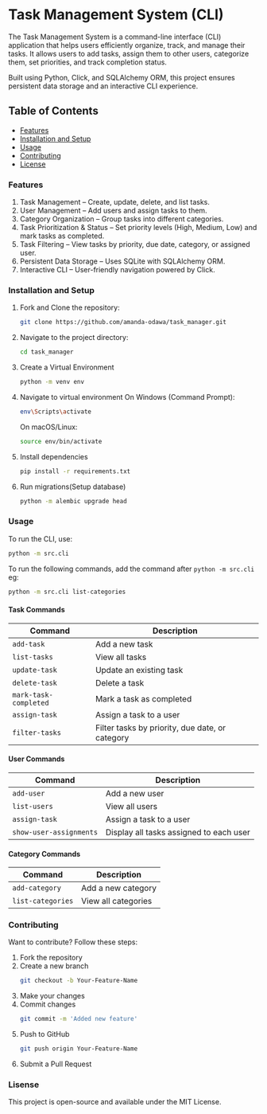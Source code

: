 # Task Management System (CLI)

The Task Management System is a command-line interface (CLI) application that helps users efficiently organize, track, and manage their tasks. It allows users to add tasks, assign them to other users, categorize them, set priorities, and track completion status.

Built using Python, Click, and SQLAlchemy ORM, this project ensures persistent data storage and an interactive CLI experience.

## Table of Contents
- [Features](#features)
- [Installation and Setup](#installation-and-setup)
- [Usage](#usage)
- [Contributing](#contributing)
- [License](#license)

### Features
1. Task Management – Create, update, delete, and list tasks.
2. User Management – Add users and assign tasks to them.
3. Category Organization – Group tasks into different categories.
4. Task Prioritization & Status – Set priority levels (High, Medium, Low) and mark tasks as completed.
5. Task Filtering – View tasks by priority, due date, category, or assigned user.
6. Persistent Data Storage – Uses SQLite with SQLAlchemy ORM.
7. Interactive CLI – User-friendly navigation powered by Click.

### Installation and Setup
1. Fork and Clone the repository:
    ```bash
    git clone https://github.com/amanda-odawa/task_manager.git
    ```
2. Navigate to the project directory:
    ```bash
    cd task_manager
    ```
3. Create a Virtual Environment
    ```bash
    python -m venv env
    ```
4. Navigate to virtual environment
    On Windows (Command Prompt):
    ```bash
    env\Scripts\activate
    ```
    On macOS/Linux:
    ```bash
    source env/bin/activate
    ```
5. Install dependencies
    ```bash
    pip install -r requirements.txt
    ```
6. Run migrations(Setup database)
    ```bash
    python -m alembic upgrade head
    ```

### Usage
To run the CLI, use:
 ```bash
 python -m src.cli 
 ```
To run the following commands, add the command after `python -m src.cli` eg:
 ```bash
 python -m src.cli list-categories
 ``` 
#### **Task Commands**
| Command                 | Description                                      |
|-------------------------|--------------------------------------------------|
| `add-task`             | Add a new task                                   |
| `list-tasks`           | View all tasks                                   |
| `update-task`          | Update an existing task                          |
| `delete-task`          | Delete a task                                    |
| `mark-task-completed`  | Mark a task as completed                         |
| `assign-task`          | Assign a task to a user                          |
| `filter-tasks`         | Filter tasks by priority, due date, or category  |


#### **User Commands**
| Command                 | Description                                      |
|-------------------------|--------------------------------------------------|
| `add-user`             | Add a new user                                   |
| `list-users`           | View all users                                   |
| `assign-task`          | Assign a task to a user                          |
| `show-user-assignments`| Display all tasks assigned to each user          |


#### **Category Commands**
| Command                | Description                                      |
|------------------------|--------------------------------------------------|
| `add-category`        | Add a new category                               |
| `list-categories`     | View all categories                             |

### Contributing
Want to contribute? Follow these steps:
1. Fork the repository
2. Create a new branch 
    ```bash
    git checkout -b Your-Feature-Name
    ```
3. Make your changes
4. Commit changes 
    ```bash
    git commit -m 'Added new feature'
    ```
5. Push to GitHub 
    ```bash
    git push origin Your-Feature-Name
    ```
6. Submit a Pull Request

### Lisense
This project is open-source and available under the MIT License.

